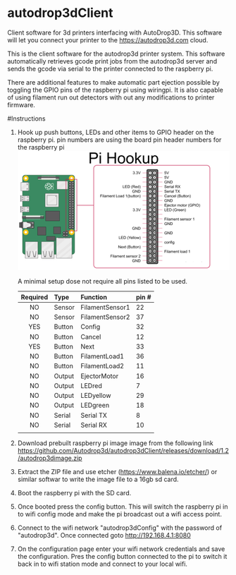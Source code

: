 # autodrop3dClient
Client software for 3d printers interfacing with AutoDrop3D. This software will let you connect your printer to the https://autodrop3d.com cloud.


This is the client software for the autodrop3d printer system.
This software automatically retrieves gcode print jobs from the autodrop3d server and sends the gcode via serial to the printer connected to the raspberry pi.

There are additional features to make automatic part ejection possible by toggling the GPIO pins of the raspberry pi using wiringpi. It is also capable of using filament run out detectors with out any modifications to printer firmware.


#Instructions 
1) Hook up push buttons, LEDs and other items to GPIO header on the raspberry pi. 
    pin numbers are using the board pin header numbers for the raspberry pi
    ![Image description](hookup.png)

    A minimal setup dose not require all pins listed to be used. 

    | Required | Type   | Function        | pin # |
    |:--------:|--------|-----------------|-------|
    | NO       | Sensor | FilamentSensor1 | 22    |
    | NO       | Sensor | FilamentSensor2 | 37    |
    | YES      | Button | Config          | 32    |
    | NO       | Button | Cancel          | 12    |
    | YES      | Button | Next            | 33    |
    | NO       | Button | FilamentLoad1   | 36    |
    | NO       | Button | FilamentLoad2   | 11    |
    | NO       | Output | EjectorMotor    | 16    |
    | NO       | Output | LEDred          | 7     |
    | NO       | Output | LEDyellow       | 29    |
    | NO       | Output | LEDgreen        | 18    |
    | NO       | Serial | Serial TX       | 8     |
    | NO       | Serial | Serial RX       | 10    |
    |          |        |                 |       |
    

    
2) Download prebuilt raspberry pi image image from the following link
https://github.com/Autodrop3d/autodrop3dClient/releases/download/1.2/autodrop3dimage.zip

3) Extract the ZIP file and use etcher (https://www.balena.io/etcher/) or similar softwar to write the image file to a 16gb sd card.

4) Boot the raspberry pi with the SD card.

5) Once booted press the config button. This will switch the raspberry pi in to wifi config mode and make the pi broadcast out a wifi access point.

6) Connect to the wifi network "autodrop3dConfig" with the password of "autodrop3d". Once connected goto http://192.168.4.1:8080

7) On the configuration page enter your wifi network credentials and save the configuration. Pres the config button connected to the pi to switch it back in to wifi station mode and connect to your local wifi. 

